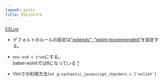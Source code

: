 ```yaml
---
layout: posts
title: ESLintメモ
---
```

[ESLint](http://eslint.org/)  

* デフォルトのルールの設定は["extends": "eslint:recommended"](http://eslint.org/docs/user-guide/configuring#using-eslintrecommended)を設定する。  

* `env.es6 = true`にする。  
babel-eslintでは6になっている [\*](https://github.com/babel/babel-eslint/blob/51100c960ae151989d4eea1ec52d2ef5a2f5a2de/index.js#L362)  

* Vimでの利用方法`let g:syntastic_javascript_checkers = ['eslint']`
